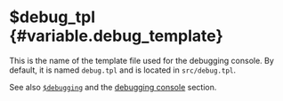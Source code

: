 \$debug\_tpl {#variable.debug_template}
============

This is the name of the template file used for the debugging console. By
default, it is named `debug.tpl` and is located in `src/debug.tpl`.

See also [`$debugging`](#variable.debugging) and the [debugging
console](#chapter.debugging.console) section.
